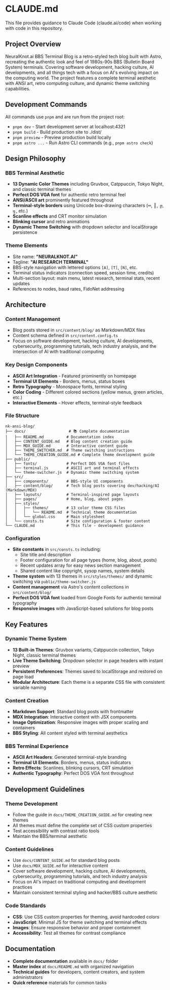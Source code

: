 # CLAUDE.md

This file provides guidance to Claude Code (claude.ai/code) when working with code in this repository.

## Project Overview

NeuralKnot.ai BBS Terminal Blog is a retro-styled tech blog built with Astro, recreating the authentic look and feel of 1980s-90s BBS (Bulletin Board System) terminals. Covering software development, hacking culture, AI developments, and all things tech with a focus on AI's evolving impact on the computing world. The project features a complete terminal aesthetic with ANSI art, retro computing culture, and dynamic theme switching capabilities.

## Development Commands

All commands use `pnpm` and are run from the project root:

- `pnpm dev` - Start development server at localhost:4321
- `pnpm build` - Build production site to ./dist/
- `pnpm preview` - Preview production build locally
- `pnpm astro ...` - Run Astro CLI commands (e.g., `pnpm astro check`)

## Design Philosophy

### BBS Terminal Aesthetic
- **13 Dynamic Color Themes** including Gruvbox, Catppuccin, Tokyo Night, and classic terminal themes
- **Perfect DOS VGA font** for authentic retro terminal feel
- **ANSI/ASCII art** prominently featured throughout
- **Terminal-style borders** using Unicode box-drawing characters (═, ║, ╔, ╗, etc.)
- **Scanline effects** and CRT monitor simulation
- **Blinking cursor** and retro animations
- **Dynamic Theme Switching** with dropdown selector and localStorage persistence

### Theme Elements
- Site name: **"NEURALKNOT.AI"** 
- Tagline: **"AI RESEARCH TERMINAL"**
- BBS-style navigation with lettered options `[A]`, `[T]`, `[N]`, etc.
- Terminal status indicators (connection speed, session time, credits)
- Multi-section layout: main menu, latest research, terminal stats, recent updates
- References to nodes, baud rates, FidoNet addressing

## Architecture

### Content Management
- Blog posts stored in `src/content/blog/` as Markdown/MDX files
- Content schema defined in `src/content.config.ts`
- Focus on software development, hacking culture, AI developments, cybersecurity, programming tutorials, tech industry analysis, and the intersection of AI with traditional computing

### Key Design Components
- **ASCII Art Integration** - Featured prominently on homepage
- **Terminal UI Elements** - Borders, menus, status boxes
- **Retro Typography** - Monospace fonts, terminal styling
- **Color Coding** - Different colored sections (yellow menus, green articles, etc.)
- **Interactive Elements** - Hover effects, terminal-style feedback

### File Structure
```
nk-ansi-blog/
├── docs/                   # 📚 Complete documentation
│   ├── README.md          # Documentation index
│   ├── CONTENT_GUIDE.md   # Blog content creation guide
│   ├── MDX_GUIDE.md       # Interactive content guide
│   ├── THEME_SWITCHER.md  # Theme switching instructions
│   └── THEME_CREATION_GUIDE.md # Complete theme development guide
├── public/
│   ├── fonts/             # Perfect DOS VGA font files
│   ├── terminal.js        # ASCII art and terminal effects
│   └── theme-switcher.js  # Dynamic theme switching system
├── src/
│   ├── components/        # BBS-style UI components
│   ├── content/blog/      # Tech blog posts covering dev/hacking/AI (Markdown/MDX)
│   ├── layouts/           # Terminal-inspired page layouts
│   ├── pages/             # Home, blog, about pages
│   ├── styles/
│   │   ├── themes/        # 13 color theme CSS files
│   │   │   └── README.md  # Technical theme documentation
│   │   └── global.css     # Main stylesheet
│   └── consts.ts          # Site configuration & footer content
└── CLAUDE.md              # This file - development guidance
```

### Configuration
- **Site constants** in `src/consts.ts` including:
  - Site title and description
  - Footer configuration for all page types (home, blog, about, posts)
  - Recent updates array for easy news section management
  - Shared content like copyright, sysop names, system details
- **Theme system** with 13 themes in `src/styles/themes/` and dynamic switching via `public/theme-switcher.js`
- **Content management** via Astro's content collections in `src/content/blog/`
- **Perfect DOS VGA font** loaded from Google Fonts for authentic terminal typography
- **Responsive images** with JavaScript-based solutions for blog posts

## Key Features

### Dynamic Theme System
- **13 Built-in Themes**: Gruvbox variants, Catppuccin collection, Tokyo Night, classic terminal themes
- **Live Theme Switching**: Dropdown selector in page headers with instant preview
- **Persistent Preferences**: Themes saved to localStorage and restored on page load
- **Modular Architecture**: Each theme is a separate CSS file with consistent variable naming

### Content Creation
- **Markdown Support**: Standard blog posts with frontmatter
- **MDX Integration**: Interactive content with JSX components
- **Image Optimization**: Responsive images with proper scaling and containers
- **BBS Styling**: All content styled with terminal aesthetics

### BBS Terminal Experience
- **ASCII Art Headers**: Generated terminal-style branding
- **Terminal UI Elements**: Borders, menus, status indicators
- **Retro Effects**: Scanlines, blinking cursors, CRT simulation
- **Authentic Typography**: Perfect DOS VGA font throughout

## Development Guidelines

### Theme Development
- Follow the guide in `docs/THEME_CREATION_GUIDE.md` for creating new themes
- All themes must define the complete set of CSS custom properties
- Test accessibility with contrast ratio tools
- Maintain the BBS/terminal aesthetic

### Content Guidelines
- Use `docs/CONTENT_GUIDE.md` for standard blog posts
- Use `docs/MDX_GUIDE.md` for interactive content
- Cover software development, hacking culture, AI developments, cybersecurity, programming tutorials, and tech industry analysis
- Focus on AI's impact on traditional computing and development practices
- Maintain consistent terminal styling and hacker/BBS culture aesthetic

### Code Standards
- **CSS**: Use CSS custom properties for theming, avoid hardcoded colors
- **JavaScript**: Minimal JS for theme switching and terminal effects
- **Images**: Ensure responsive behavior and proper containment
- **Accessibility**: Test all themes for contrast compliance

## Documentation
- **Complete documentation** available in `docs/` folder
- **Master index** at `docs/README.md` with organized navigation
- **Technical guides** for developers, content creators, and system administrators
- **Quick reference** materials for common tasks